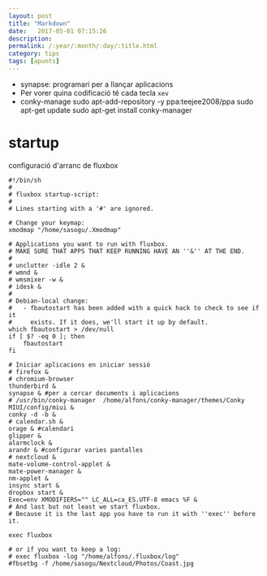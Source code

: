 ```yaml
---
layout: post
title: "Markdown"
date:   2017-05-01 07:15:26
description:
permalink: /:year/:month/:day/:title.html
category: tips
tags: [apunts]
---
```

+ synapse: programari per a llançar aplicacions
+ Per vorer quina codificació té cada tecla `xev`
+ conky-manage
    sudo apt-add-repository -y ppa:teejee2008/ppa
    sudo apt-get update
    sudo apt-get install conky-manager

# startup

  configuració d'arranc de fluxbox
  
    #!/bin/sh
    #
    # fluxbox startup-script:
    #
    # Lines starting with a '#' are ignored.

    # Change your keymap:
    xmodmap "/home/sasogu/.Xmodmap"

    # Applications you want to run with fluxbox.
    # MAKE SURE THAT APPS THAT KEEP RUNNING HAVE AN ''&'' AT THE END.
    #
    # unclutter -idle 2 &
    # wmnd &
    # wmsmixer -w &
    # idesk &
    #
    # Debian-local change:
    #   - fbautostart has been added with a quick hack to check to see if it
    #     exists. If it does, we'll start it up by default.
    which fbautostart > /dev/null
    if [ $? -eq 0 ]; then
        fbautostart
    fi

    # Iniciar aplicacions en iniciar sessió
    # firefox &
    # chromium-browser
    thunderbird &
    synapse & #per a cercar documents i aplicacions
    # /usr/bin/conky-manager  /home/alfons/conky-manager/themes/Conky MIUI/config/miui &
    conky -d -b &
    # calendar.sh &
    orage & #calendari
    glipper &
    alarmclock &
    arandr & #configurar varies pantalles
    # nextcloud &
    mate-volume-control-applet &
    mate-power-manager &
    nm-applet &
    insync start &
    dropbox start &
    Exec=env XMODIFIERS="" LC_ALL=ca_ES.UTF-8 emacs %F &
    # And last but not least we start fluxbox.
    # Because it is the last app you have to run it with ''exec'' before it.

    exec fluxbox

    # or if you want to keep a log:
    # exec fluxbox -log "/home/alfons/.fluxbox/log"
    #fbsetbg -f /home/sasogu/Nextcloud/Photos/Coast.jpg
